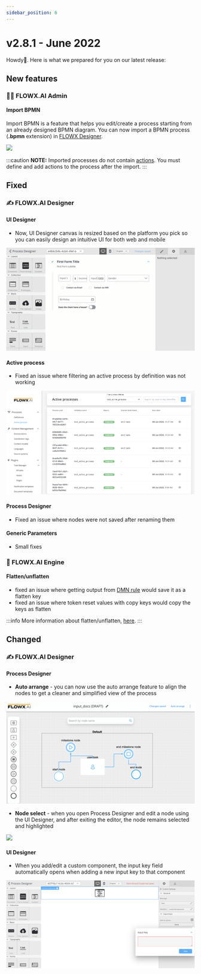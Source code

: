 ```yaml
---
sidebar_position: 6
---
```


# v2.8.1 - June 2022

Howdy:wave:. Here is what we prepared for you on our latest release:

## **New features**

### 👩‍🏭 ​FLOWX.AI Admin <a href="#flowx-admin" id="flowx-admin"></a>

#### Import BPMN <a href="#import-export-bpmn-2.0" id="import-export-bpmn-2.0"></a>

Import BPMN is a feature that helps you edit/create a process starting from an already designed BPMN diagram. You can now import a BPMN process  (**.bpmn** extension) in [FLOWX Designer](../../docs/flowx-designer).

![](../img/release2.8.1_import_bpmn.gif)

:::caution
**NOTE:** Imported processes do not contain [actions](../../docs/building-blocks/actions). You must define and add actions to the process after the import.
:::

## **Fixed**

### :writing_hand: FLOWX.AI Designer

#### UI Designer

* Now, UI Designer canvas is resized based on the platform you pick so you can easily design an intuitive UI for both web and mobile

![](../img/release2.8.1_resize_canvas.gif)

#### Active process

* Fixed an issue where filtering an active process by definition was not working

![](../img/release281_active_proc.png)

#### Process Designer

* Fixed an issue where nodes were not saved after renaming them

#### Generic Parameters

* Small fixes

### :steam_locomotive: FLOWX.AI Engine

####  **Flatten/unflatten**

* fixed an issue where getting output from [DMN rule](../../docs/building-blocks/node/task-node/business-rule-action/dmn-business-rule-action) would save it as a flatten key
* fixed an issue where token reset values with copy keys would copy the keys as flatten

:::info
More information about flatten/unflatten, [here](../../docs/building-blocks/node/task-node/business-rule-action).
:::

## **Changed**

### :writing_hand: FLOWX.AI Designer

#### Process Designer

* **Auto arrange** - you can now use the auto arrange feature to align the nodes to get a cleaner and simplified view of the process

![](../img/release281_auto_arrange.gif)

* **Node select** - when you open Process Designer and edit a node using the UI Designer, and after exiting the editor, the node remains selected and highlighted

![](../img/release281_node_select.gif)



#### **UI Designer**

* When you add/edit a custom component, the input key field automatically opens when adding a new input key to that component

![](../img/release281_input.png)
